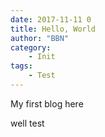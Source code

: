 ```yaml
---
date: 2017-11-11 0
title: Hello, World
author: "BBN"
category:
    - Init
tags: 
    - Test
---
```


My first blog here

<!-- more -->

well test




